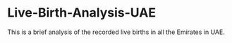 # Live-Birth-Analysis-UAE
This is a brief analysis of the recorded live births in all the Emirates in UAE.
